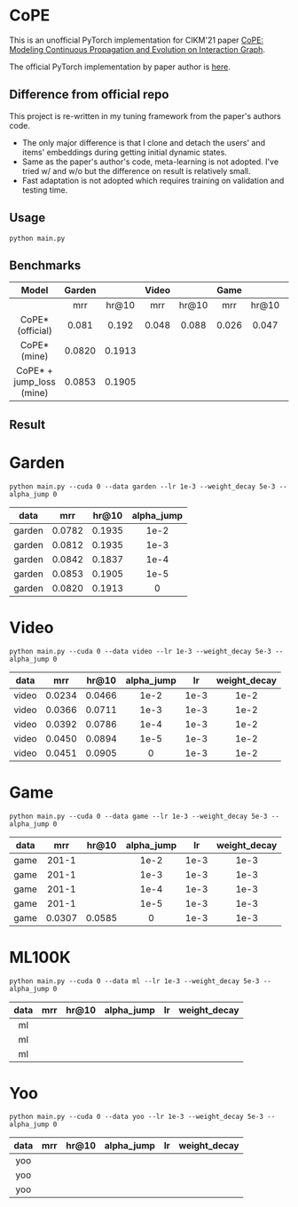 # CoPE

This is an unofficial PyTorch implementation for CIKM'21 paper [CoPE: Modeling Continuous Propagation and Evolution on Interaction Graph](https://dl.acm.org/doi/abs/10.1145/3459637.3482419).

The official PyTorch implementation by paper author is [here](https://github.com/FDUDSDE/CoPE).

## Difference from official repo
This project is re-written in my tuning framework from the paper's authors code.
- The only major difference is that I clone and detach the users' and items' embeddings during getting initial dynamic states.
- Same as the paper's author's code, meta-learning is not adopted. I've tried w/ and w/o but the difference on result is relatively small.
- Fast adaptation is not adopted which requires training on validation and testing time.


## Usage

```shell
python main.py 
```

## Benchmarks

|          Model           | Garden |        | Video |       | Game  |       | ML100K |       | ML1M  |       | Yoochoosebuy |        |
|:------------------------:|:------:|:------:|:-----:|:-----:|:-----:|:-----:|:------:|:-----:|:-----:|:-----:|:------------:|:------:|
|                          |  mrr   | hr@10  |  mrr  | hr@10 |  mrr  | hr@10 |  mrr   | hr@10 |  mrr  | hr@10 |     mrr      | hr@10  | 
|     CoPE* (official)     | 0.081  | 0.192  | 0.048 | 0.088 | 0.026 | 0.047 | 0.038  | 0.081 | 0.025 | 0.049 |    0.0113    | 0.0191 |
|       CoPE* (mine)       | 0.0820 | 0.1913 |       |       |       |       |        |       |       |       |              |        |
| CoPE* + jump_loss (mine) | 0.0853 | 0.1905 |       |       |       |       |        |       |       |       |              |        |


## Result

# Garden
```shell
python main.py --cuda 0 --data garden --lr 1e-3 --weight_decay 5e-3 --alpha_jump 0
```
|  data  |  mrr   | hr@10  | alpha_jump |
|:------:|:------:|:------:|:----------:|
| garden | 0.0782 | 0.1935 |    1e-2    |
| garden | 0.0812 | 0.1935 |    1e-3    |
| garden | 0.0842 | 0.1837 |    1e-4    | 
| garden | 0.0853 | 0.1905 |    1e-5    |
| garden | 0.0820 | 0.1913 |     0      |


# Video
```shell
python main.py --cuda 0 --data video --lr 1e-3 --weight_decay 5e-3 --alpha_jump 0
```
| data  |  mrr   | hr@10  | alpha_jump |  lr  | weight_decay |
|:-----:|:------:|:------:|:----------:|:----:|:------------:|
| video | 0.0234 | 0.0466 |    1e-2    | 1e-3 |     1e-2     | 
| video | 0.0366 | 0.0711 |    1e-3    | 1e-3 |     1e-2     | 
| video | 0.0392 | 0.0786 |    1e-4    | 1e-3 |     1e-2     | 
| video | 0.0450 | 0.0894 |    1e-5    | 1e-3 |     1e-2     |    
| video | 0.0451 | 0.0905 |     0      | 1e-3 |     1e-2     |  


# Game
```shell
python main.py --cuda 0 --data game --lr 1e-3 --weight_decay 5e-3 --alpha_jump 0
```
| data |  mrr   | hr@10  | alpha_jump |  lr  | weight_decay |
|:----:|:------:|:------:|:----------:|:----:|:------------:|
| game | 201-1  |        |    1e-2    | 1e-3 |     1e-3     |
| game | 201-1  |        |    1e-3    | 1e-3 |     1e-3     |
| game | 201-1  |        |    1e-4    | 1e-3 |     1e-3     |
| game | 201-1  |        |    1e-5    | 1e-3 |     1e-3     |
| game | 0.0307 | 0.0585 |     0      | 1e-3 |     1e-3     |


# ML100K
```shell
python main.py --cuda 0 --data ml --lr 1e-3 --weight_decay 5e-3 --alpha_jump 0
```
| data | mrr | hr@10 | alpha_jump | lr  | weight_decay |
|:----:|:---:|:-----:|:----------:|:---:|:------------:|
|  ml  |     |       |            |     |              |
|  ml  |     |       |            |     |              |
|  ml  |     |       |            |     |              |


# Yoo
```shell
python main.py --cuda 0 --data yoo --lr 1e-3 --weight_decay 5e-3 --alpha_jump 0
```
| data | mrr | hr@10 | alpha_jump | lr  | weight_decay |
|:----:|:---:|:-----:|:----------:|:---:|:------------:|
| yoo  |     |       |            |     |              |
| yoo  |     |       |            |     |              |
| yoo  |     |       |            |     |              |